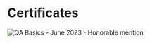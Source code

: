 # Certificates

![QA Basics - June 2023 - Honorable mention](https://github.com/IvanAngelov92/Certificates/assets/32968611/8dfb0896-c613-46cd-a295-5c5b1776f569)

